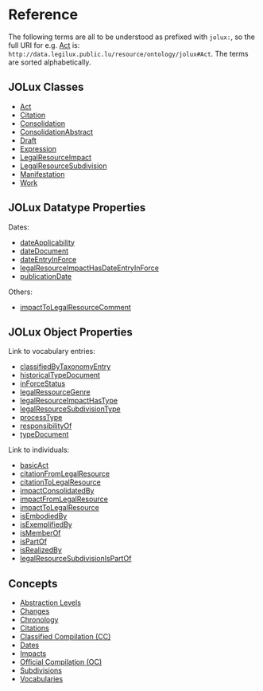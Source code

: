 # Reference

The following terms are all to be understood as prefixed with `jolux:`, so the full URI for e.g. [Act](#Act) is: `http://data.legilux.public.lu/resource/ontology/jolux#Act`. The terms are sorted alphabetically.

## JOLux Classes

- [Act](#Act)
- [Citation](#Citation)
- [Consolidation](#Consolidation)
- [ConsolidationAbstract](#ConsolidationAbstract)
- [Draft](#Draft)
- [Expression](#Expression)
- [LegalResourceImpact](#LegalResourceImpact)
- [LegalResourceSubdivision](#LegalResourceSubdivision)
- [Manifestation](#Manifestation)
- [Work](#Work)

## JOLux Datatype Properties

Dates:

- [dateApplicability](#dateApplicability)
- [dateDocument](#dateDocument)
- [dateEntryInForce](#dateEntryInForce)
- [legalResourceImpactHasDateEntryInForce](#legalResourceImpactHasDateEntryInForce)
- [publicationDate](#publicationDate)

Others:

- [impactToLegalResourceComment](#impactToLegalResourceComment)

## JOLux Object Properties

Link to vocabulary entries:

- [classifiedByTaxonomyEntry](vocabularies.md#legal-taxonomy)
- [historicalTypeDocument](vocabularies.md#text-types)
- [inForceStatus](vocabularies.md#enforcement-status)
- [legalRessourceGenre](vocabularies.md#act-types)
- [legalResourceImpactHasType](vocabularies.md#impact-types)
- [legalResourceSubdivisionType](vocabularies.md#subdivision-types)
- [processType](vocabularies.md#procedure-types)
- [responsibilityOf](vocabularies.md#legal-institution)
- [typeDocument](vocabularies.md#text-types)

Link to individuals:

- [basicAct](#basicAct)
- [citationFromLegalResource](#citationFromLegalResource)
- [citationToLegalResource](#citationToLegalResource)
- [impactConsolidatedBy](#impactConsolidatedBy)
- [impactFromLegalResource](#impactFromLegalResource)
- [impactToLegalResource](#impactToLegalResource)
- [isEmbodiedBy](#isEmbodiedBy)
- [isExemplifiedBy](#isExemplifiedBy)
- [isMemberOf](#isMemberOf)
- [isPartOf](#isPartOf)
- [isRealizedBy](#isRealizedBy)
- [legalResourceSubdivisionIsPartOf](#legalResourceSubdivisionIsPartOf)

## Concepts

- [Abstraction Levels](abstraction_levels.md)
- [Changes](changes.md)
- [Chronology](chronology.md)
- [Citations](citations.md)
- [Classified Compilation (CC)](classified_compilation.md)
- [Dates](dates.md)
- [Impacts](impacts.md)
- [Official Compilation (OC)](official_compilation.md)
- [Subdivisions](subdivisions.md)
- [Vocabularies](vocabularies.md)
